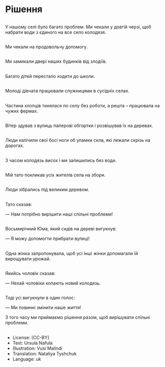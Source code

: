 # Рішення

##
У нашому селі було багато проблем. Ми чекали у довгій черзі, щоб набрати води з єдиного на все село колодязя.

##
Ми чекали на продовольчу допомогу.

##
Ми замикали двері наших будинків від злодіїв.

##
Багато дітей перестало ходити до школи.

##
Молоді дівчата працювали служницями в сусідніх селах.

##
Частина хлопців тинялася по селу без роботи, а решта – працювала на чужих фермах.

##
Вітер здував з вулиць паперові обгортки і розвішував їх на деревах.

##
Люди калічили свої босі ноги об уламки скла, які лежали скрізь на дорогах.

##
З часом колодязь висох і ми залишились без води.

##
Мій тато покликав усіх жителів села на збори.

##
Люди зібрались під великим деревом.

##
Тато сказав:

— Нам потрібно вирішити наші спільні проблеми!

##
Восьмирічний Юма, який сидів на дереві вигукнув:

— Я можу допомогти прибрати вулиці!

##
Одна жінка запропонувала, щоб усі інші жінки допомагали їй вирощувати урожай.

##
Якийсь чоловік сказав:

— Нехай чоловіки копають новий колодязь.

##
Тоді усі вигукнули в один голос:

— Ми повинні змінити наше життя!

 З того часу ми приймаємо рішення разом, щоб вирішувати спільні проблеми.

##
* License: [CC-BY]
* Text: Ursula Nafula
* Illustration: Vusi Malindi
* Translation: Nataliya Tyshchuk
* Language: uk
